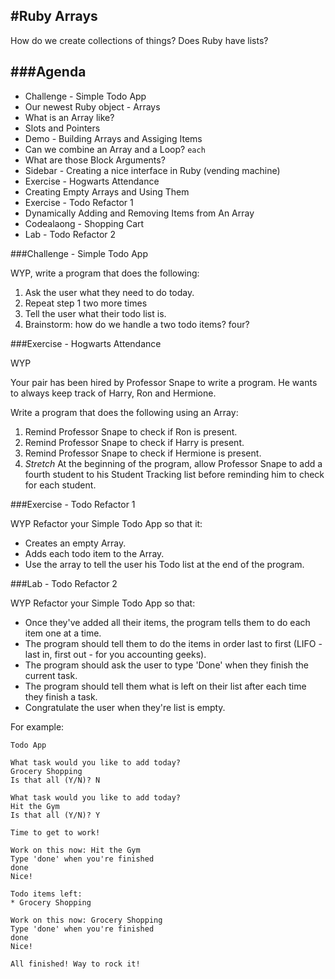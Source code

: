 #Ruby Arrays
---

How do we create collections of things? Does Ruby have lists?

###Agenda
---

* Challenge - Simple Todo App
* Our newest Ruby object - Arrays
* What is an Array like?
* Slots and Pointers
* Demo - Building Arrays and Assiging Items
* Can we combine an Array and a Loop? `each`
* What are those Block Arguments?
* Sidebar - Creating a nice interface in Ruby (vending machine)
* Exercise - Hogwarts Attendance
* Creating Empty Arrays and Using Them
* Exercise - Todo Refactor 1
* Dynamically Adding and Removing Items from An Array
* Codealaong - Shopping Cart
* Lab - Todo Refactor 2

###Challenge - Simple Todo App

WYP, write a program that does the following:

1. Ask the user what they need to do today.
2. Repeat step 1 two more times
3. Tell the user what their todo list is.
4. Brainstorm: how do we handle a two todo items? four?

###Exercise - Hogwarts Attendance

WYP

Your pair has been hired by Professor Snape to write a program. He wants to always keep track of Harry, Ron and Hermione.

Write a program that does the following using an Array:

1. Remind Professor Snape to check if Ron is present.
2. Remind Professor Snape to check if Harry is present.
3. Remind Professor Snape to check if Hermione is present.
4. _Stretch_ At the beginning of the program, allow Professor Snape to add a fourth student to his Student Tracking list before reminding him to check for each student.

###Exercise - Todo Refactor 1

WYP Refactor your Simple Todo App so that it:

* Creates an empty Array.
* Adds each todo item to the Array.
* Use the array to tell the user his Todo list at the end of the program.

###Lab - Todo Refactor 2

WYP Refactor your Simple Todo App so that:

* Once they've added all their items, the program tells them to do each item one at a time.
* The program should tell them to do the items in order last to first (LIFO - last in, first out - for you accounting geeks).
* The program should ask the user to type 'Done' when they finish the current task.
* The program should tell them what is left on their list after each time they finish a task.
* Congratulate the user when they're list is empty.

For example:

```
Todo App

What task would you like to add today?
Grocery Shopping
Is that all (Y/N)? N

What task would you like to add today?
Hit the Gym
Is that all (Y/N)? Y

Time to get to work!

Work on this now: Hit the Gym
Type 'done' when you're finished
done
Nice! 

Todo items left:
* Grocery Shopping

Work on this now: Grocery Shopping
Type 'done' when you're finished
done
Nice! 

All finished! Way to rock it!
```
